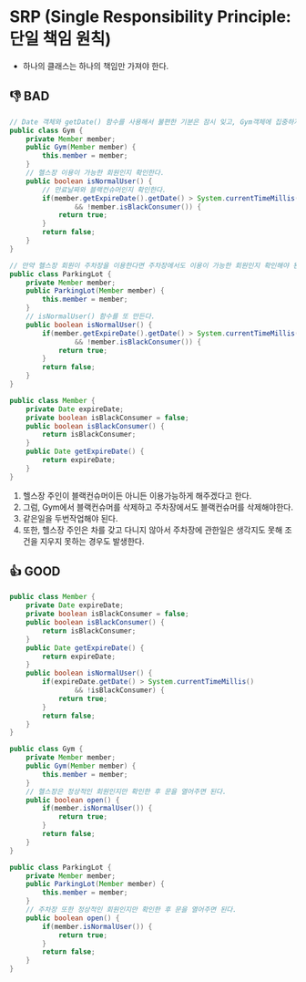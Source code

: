 # SRP (Single Responsibility Principle: 단일 책임 원칙) #
- 하나의 클래스는 하나의 책임만 가져야 한다.

## 👎 BAD ##
````java
// Date 객체와 getDate() 함수를 사용해서 불편한 기분은 잠시 잊고, Gym객체에 집중하자
public class Gym {
	private Member member;
	public Gym(Member member) {
		this.member = member;
	}	
	// 헬스장 이용이 가능한 회원인지 확인한다.
	public boolean isNormalUser() {
		// 만료날짜와 블랙컨슈머인지 확인한다.
		if(member.getExpireDate().getDate() > System.currentTimeMillis()
				&& !member.isBlackConsumer()) {
			return true;
		}
		return false;
	}
}
````
````java
// 만약 헬스장 회원이 주차장을 이용한다면 주차장에서도 이용이 가능한 회원인지 확인해야 된다.
public class ParkingLot {
	private Member member;
	public ParkingLot(Member member) {
		this.member = member;
	}
	// isNormalUser() 함수를 또 만든다.
	public boolean isNormalUser() {
		if(member.getExpireDate().getDate() > System.currentTimeMillis()
				&& !member.isBlackConsumer()) {
			return true;
		}
		return false;
	}
}
````
````java
public class Member {
	private Date expireDate;
	private boolean isBlackConsumer = false;
	public boolean isBlackConsumer() {
		return isBlackConsumer;
	}
	public Date getExpireDate() {
		return expireDate;
	}
}
````
1. 헬스장 주인이 블랙컨슈머이든 아니든 이용가능하게 해주겠다고 한다. 
2. 그럼, Gym에서 블랙컨슈머를 삭제하고 주차장에서도 블랙컨슈머를 삭제해야한다.
3. 같은일을 두번작업해야 된다.
4. 또한, 헬스장 주인은 차를 갖고 다니지 않아서 주차장에 관한일은 생각지도 못해 조건을 지우지 못하는 경우도 발생한다.


## 👍 GOOD ##
````java
public class Member {
	private Date expireDate;
	private boolean isBlackConsumer = false;
	public boolean isBlackConsumer() {
		return isBlackConsumer;
	}
	public Date getExpireDate() {
		return expireDate;
	}
	public boolean isNormalUser() {
		if(expireDate.getDate() > System.currentTimeMillis()
				&& !isBlackConsumer) {
			return true;
		}
		return false;
	}
}
````
````java
public class Gym {
	private Member member;
	public Gym(Member member) {
		this.member = member;
	}
	// 헬스장은 정상적인 회원인지만 확인한 후 문을 열어주면 된다.
	public boolean open() {
		if(member.isNormalUser()) {
			return true;
		}
		return false;
	}
}
````
````java
public class ParkingLot {
	private Member member;
	public ParkingLot(Member member) {
		this.member = member;
	}
	// 주차장 또한 정상적인 회원인지만 확인한 후 문을 열어주면 된다.
	public boolean open() {
		if(member.isNormalUser()) {
			return true;
		}
		return false;
	}
}
````
